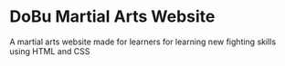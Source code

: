 # DoBu Martial Arts Website
A martial arts website made for learners for learning new fighting skills using HTML and CSS
